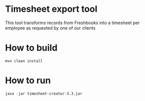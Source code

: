 # Timesheet export tool
This tool transforms records from Freshbooks into a timesheet per employee as requested by one of our clients

# How to build

```
mvn clean install
```


# How to run

```
java -jar timesheet-creator-3.3.jar
```
